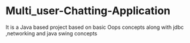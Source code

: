 # Multi_user-Chatting-Application
It is a Java based project based on basic Oops concepts along with jdbc ,networking and java swing concepts
